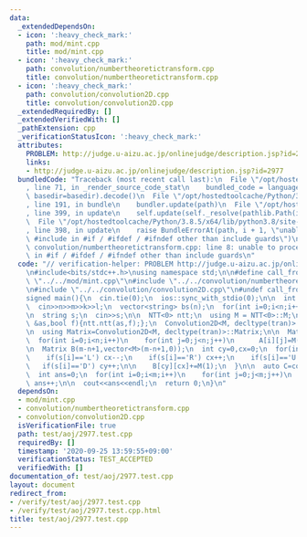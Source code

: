 ```yaml
---
data:
  _extendedDependsOn:
  - icon: ':heavy_check_mark:'
    path: mod/mint.cpp
    title: mod/mint.cpp
  - icon: ':heavy_check_mark:'
    path: convolution/numbertheoretictransform.cpp
    title: convolution/numbertheoretictransform.cpp
  - icon: ':heavy_check_mark:'
    path: convolution/convolution2D.cpp
    title: convolution/convolution2D.cpp
  _extendedRequiredBy: []
  _extendedVerifiedWith: []
  _pathExtension: cpp
  _verificationStatusIcon: ':heavy_check_mark:'
  attributes:
    PROBLEM: http://judge.u-aizu.ac.jp/onlinejudge/description.jsp?id=2977
    links:
    - http://judge.u-aizu.ac.jp/onlinejudge/description.jsp?id=2977
  bundledCode: "Traceback (most recent call last):\n  File \"/opt/hostedtoolcache/Python/3.8.5/x64/lib/python3.8/site-packages/onlinejudge_verify/documentation/build.py\"\
    , line 71, in _render_source_code_stat\n    bundled_code = language.bundle(stat.path,\
    \ basedir=basedir).decode()\n  File \"/opt/hostedtoolcache/Python/3.8.5/x64/lib/python3.8/site-packages/onlinejudge_verify/languages/cplusplus.py\"\
    , line 191, in bundle\n    bundler.update(path)\n  File \"/opt/hostedtoolcache/Python/3.8.5/x64/lib/python3.8/site-packages/onlinejudge_verify/languages/cplusplus_bundle.py\"\
    , line 399, in update\n    self.update(self._resolve(pathlib.Path(included), included_from=path))\n\
    \  File \"/opt/hostedtoolcache/Python/3.8.5/x64/lib/python3.8/site-packages/onlinejudge_verify/languages/cplusplus_bundle.py\"\
    , line 398, in update\n    raise BundleErrorAt(path, i + 1, \"unable to process\
    \ #include in #if / #ifdef / #ifndef other than include guards\")\nonlinejudge_verify.languages.cplusplus_bundle.BundleErrorAt:\
    \ convolution/numbertheoretictransform.cpp: line 8: unable to process #include\
    \ in #if / #ifdef / #ifndef other than include guards\n"
  code: "// verification-helper: PROBLEM http://judge.u-aizu.ac.jp/onlinejudge/description.jsp?id=2977\n\
    \n#include<bits/stdc++.h>\nusing namespace std;\n\n#define call_from_test\n#include\
    \ \"../../mod/mint.cpp\"\n#include \"../../convolution/numbertheoretictransform.cpp\"\
    \n#include \"../../convolution/convolution2D.cpp\"\n#undef call_from_test\n\n\
    signed main(){\n  cin.tie(0);\n  ios::sync_with_stdio(0);\n\n  int n,m,k,l;\n\
    \  cin>>n>>m>>k>>l;\n  vector<string> bs(n);\n  for(int i=0;i<n;i++) cin>>bs[i];\n\
    \n  string s;\n  cin>>s;\n\n  NTT<0> ntt;\n  using M = NTT<0>::M;\n  auto tran=[&](auto\
    \ &as,bool f){ntt.ntt(as,f);};\n  Convolution2D<M, decltype(tran)> conv(tran);\n\
    \n  using Matrix=Convolution2D<M, decltype(tran)>::Matrix;\n\n  Matrix A(n,vector<M>(n,0));\n\
    \  for(int i=0;i<n;i++)\n    for(int j=0;j<n;j++)\n      A[i][j]=M(bs[i][j]=='X');\n\
    \n  Matrix B(m-n+1,vector<M>(m-n+1,0));\n  int cy=0,cx=0;\n  for(int i=0;i<l;i++){\n\
    \    if(s[i]=='L') cx--;\n    if(s[i]=='R') cx++;\n    if(s[i]=='U') cy--;\n \
    \   if(s[i]=='D') cy++;\n\n    B[cy][cx]+=M(1);\n  }\n\n  auto C=conv.multiply(A,B);\n\
    \  int ans=0;\n  for(int i=0;i<m;i++)\n    for(int j=0;j<m;j++)\n      if(C[i][j].v>=k)\
    \ ans++;\n\n  cout<<ans<<endl;\n  return 0;\n}\n"
  dependsOn:
  - mod/mint.cpp
  - convolution/numbertheoretictransform.cpp
  - convolution/convolution2D.cpp
  isVerificationFile: true
  path: test/aoj/2977.test.cpp
  requiredBy: []
  timestamp: '2020-09-25 13:59:55+09:00'
  verificationStatus: TEST_ACCEPTED
  verifiedWith: []
documentation_of: test/aoj/2977.test.cpp
layout: document
redirect_from:
- /verify/test/aoj/2977.test.cpp
- /verify/test/aoj/2977.test.cpp.html
title: test/aoj/2977.test.cpp
---
```

